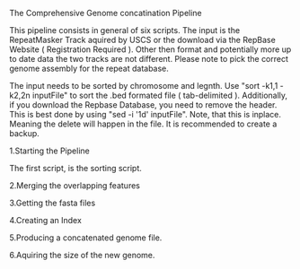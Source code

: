 The Comprehensive Genome concatination Pipeline

This pipeline consists in general of six scripts. The input is the RepeatMasker Track aquired by USCS or the download via the RepBase Website ( Registration Required ). Other then format and potentially more up to date data the two tracks are not different. Please note to pick the correct genome assembly for the repeat database.

The input needs to be sorted by chromosome and legnth. Use "sort -k1,1 -k2,2n inputFile" to sort the .bed formated file ( tab-delimited ). Additionally, if you download the Repbase Database, you need to remove the header. This is best done by using "sed -i '1d' inputFile". Note, that this is inplace. Meaning the delete will happen in the file. It is recommended to create a backup.

1.Starting the Pipeline

The first script, is the sorting script.


2.Merging the overlapping features

3.Getting the fasta files

4.Creating an Index

5.Producing a concatenated genome file.


6.Aquiring the size of the new genome.
